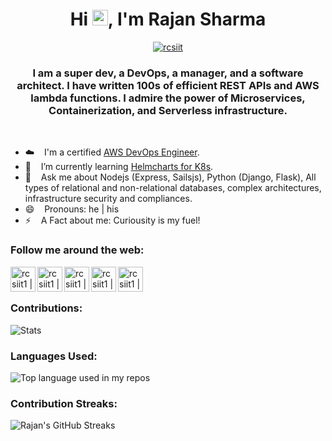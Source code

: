 <h1 align="center">Hi <img src="https://media.giphy.com/media/hvRJCLFzcasrR4ia7z/giphy.gif" width="25px" height="25px">, I'm  Rajan Sharma </h1> <p align="center"> <a href="https://twitter.com/rcsiit" target="blank"><img src="https://img.shields.io/twitter/follow/rcsiit?logo=twitter&style=for-the-badge" alt="rcsiit" /></a> </p>
<h3 align="center">I am a super dev, a DevOps, a manager, and a software architect. I have written 100s of efficient REST APIs and AWS lambda functions. I admire the power of Microservices, Containerization, and Serverless infrastructure.</h3> <br>


- ☁️ &nbsp;&nbsp; I'm a certified [AWS DevOps Engineer](https://www.credly.com/badges/49abc3cf-4f01-41b0-a71f-b3f3e7eba10d/public_url).
- 🌱 &nbsp;&nbsp; I’m currently learning [Helmcharts for K8s](https://helm.sh/docs/topics/charts/).
- 💬 &nbsp;&nbsp; Ask me about Nodejs (Express, Sailsjs), Python (Django, Flask), All types of relational and non-relational databases, complex architectures, infrastructure security and compliances.
- 😄 &nbsp;&nbsp; Pronouns: he | his
- ⚡ &nbsp;&nbsp; A Fact about me: Curiousity is my fuel!

### Follow me around the web:

[<img align="left" alt="rcsiit1 | Stackoverflow" width="40px" src="https://img.icons8.com/color/344/stackoverflow.png" />][stackoverflow]
[<img align="left" alt="rcsiit1 | Twitter" width="40px" src="https://img.icons8.com/color/344/twitter--v2.png" />][twitter]
[<img align="left" alt="rcsiit1 | LinkedIn" width="40px" src="https://img.icons8.com/fluent/48/000000/linkedin.png" />][linkedin]
[<img align="left" alt="rcsiit1 | Instagram" width="40px" src="https://img.icons8.com/fluency/344/instagram-new.png" />][instagram]
[<img align="left" alt="rcsiit1 | Facebook" width="40px" src="https://img.icons8.com/fluency/344/facebook-new.png" />][facebook]
<br> <br>

### Contributions:

![Stats](https://github-readme-stats.vercel.app/api?username=rcsiit1&count_private=true&show_icons=true&hide_title=1)

### Languages Used:
<img width="" src="https://github-readme-stats.vercel.app/api/top-langs/?username=rcsiit1&layout=compact&hide_title=1&card_width=446" alt="Top language used in my repos" />

### Contribution Streaks:
![Rajan's GitHub Streaks](https://github-readme-streak-stats.herokuapp.com/?user=rcsiit1)

[stackoverflow]: https://stackoverflow.com/users/rajan-sharma
[twitter]: https://twitter.com/rcsiit
[instagram]: https://instagram.com/__rajan.sharma
[linkedin]: https://linkedin.com/in/rajansharma9697
[facebook]: https://fb.com/rajansharma9697
